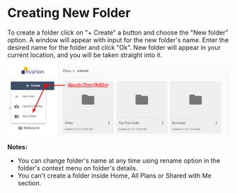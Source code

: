 # Creating New Folder

To create a folder click on "+ Create" a button and choose the "New folder" option. A window will appear with input for the new folder's name. Enter the desired name for the folder and click "Ok". New folder will appear in your current location, and you will be taken straight into it.

![Create New Folder](./assets/Creating_New_Folder.png)

**Notes:**

- You can change folder's name at any time using rename option in the folder's context menu on folder's details.
- You can't create a folder inside Home, All Plans or Shared with Me section.
